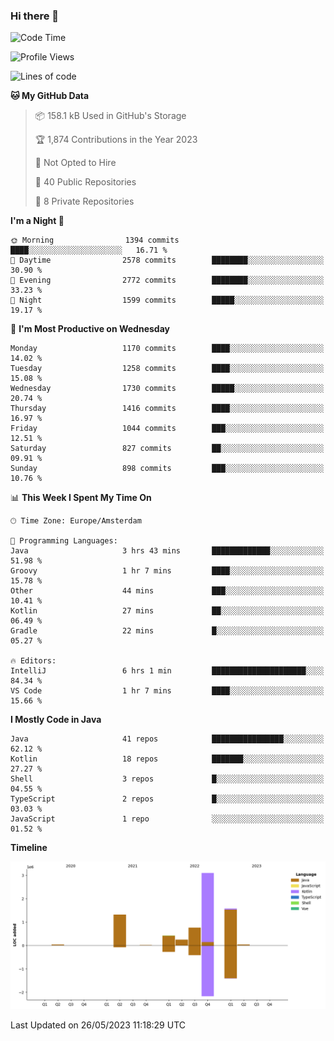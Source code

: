 ### Hi there 👋


<!--START_SECTION:waka-->
![Code Time](http://img.shields.io/badge/Code%20Time-3%2C224%20hrs%2037%20mins-blue)

![Profile Views](http://img.shields.io/badge/Profile%20Views-4-blue)

![Lines of code](https://img.shields.io/badge/From%20Hello%20World%20I%27ve%20Written-7.5%20million%20lines%20of%20code-blue)

**🐱 My GitHub Data** 

> 📦 158.1 kB Used in GitHub's Storage 
 > 
> 🏆 1,874 Contributions in the Year 2023
 > 
> 🚫 Not Opted to Hire
 > 
> 📜 40 Public Repositories 
 > 
> 🔑 8 Private Repositories 
 > 
**I'm a Night 🦉** 

```text
🌞 Morning                1394 commits        ████░░░░░░░░░░░░░░░░░░░░░   16.71 % 
🌆 Daytime                2578 commits        ████████░░░░░░░░░░░░░░░░░   30.90 % 
🌃 Evening                2772 commits        ████████░░░░░░░░░░░░░░░░░   33.23 % 
🌙 Night                  1599 commits        █████░░░░░░░░░░░░░░░░░░░░   19.17 % 
```
📅 **I'm Most Productive on Wednesday** 

```text
Monday                   1170 commits        ████░░░░░░░░░░░░░░░░░░░░░   14.02 % 
Tuesday                  1258 commits        ████░░░░░░░░░░░░░░░░░░░░░   15.08 % 
Wednesday                1730 commits        █████░░░░░░░░░░░░░░░░░░░░   20.74 % 
Thursday                 1416 commits        ████░░░░░░░░░░░░░░░░░░░░░   16.97 % 
Friday                   1044 commits        ███░░░░░░░░░░░░░░░░░░░░░░   12.51 % 
Saturday                 827 commits         ██░░░░░░░░░░░░░░░░░░░░░░░   09.91 % 
Sunday                   898 commits         ███░░░░░░░░░░░░░░░░░░░░░░   10.76 % 
```


📊 **This Week I Spent My Time On** 

```text
🕑︎ Time Zone: Europe/Amsterdam

💬 Programming Languages: 
Java                     3 hrs 43 mins       █████████████░░░░░░░░░░░░   51.98 % 
Groovy                   1 hr 7 mins         ████░░░░░░░░░░░░░░░░░░░░░   15.78 % 
Other                    44 mins             ███░░░░░░░░░░░░░░░░░░░░░░   10.41 % 
Kotlin                   27 mins             ██░░░░░░░░░░░░░░░░░░░░░░░   06.49 % 
Gradle                   22 mins             █░░░░░░░░░░░░░░░░░░░░░░░░   05.27 % 

🔥 Editors: 
IntelliJ                 6 hrs 1 min         █████████████████████░░░░   84.34 % 
VS Code                  1 hr 7 mins         ████░░░░░░░░░░░░░░░░░░░░░   15.66 % 
```

**I Mostly Code in Java** 

```text
Java                     41 repos            ████████████████░░░░░░░░░   62.12 % 
Kotlin                   18 repos            ███████░░░░░░░░░░░░░░░░░░   27.27 % 
Shell                    3 repos             █░░░░░░░░░░░░░░░░░░░░░░░░   04.55 % 
TypeScript               2 repos             █░░░░░░░░░░░░░░░░░░░░░░░░   03.03 % 
JavaScript               1 repo              ░░░░░░░░░░░░░░░░░░░░░░░░░   01.52 % 
```



**Timeline**

![Lines of Code chart](https://raw.githubusercontent.com/powercasgamer/powercasgamer/master/assets/bar_graph.png)


 Last Updated on 26/05/2023 11:18:29 UTC
<!--END_SECTION:waka-->

